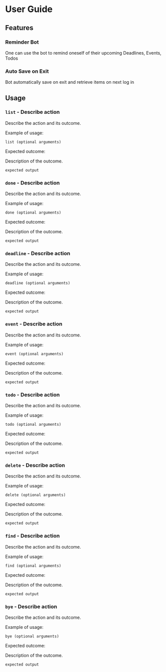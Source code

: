 # User Guide

## Features 

### Reminder Bot

One can use the bot to remind oneself of their upcoming Deadlines, Events, Todos

### Auto Save on Exit

Bot automatically save on exit and retrieve items on next log in

## Usage

### `list` - Describe action

Describe the action and its outcome.

Example of usage: 

`list (optional arguments)`

Expected outcome:

Description of the outcome.

```
expected output
```

### `done` - Describe action

Describe the action and its outcome.

Example of usage: 

`done (optional arguments)`

Expected outcome:

Description of the outcome.

```
expected output
```

### `deadline` - Describe action

Describe the action and its outcome.

Example of usage: 

`deadline (optional arguments)`

Expected outcome:

Description of the outcome.

```
expected output
```

### `event` - Describe action

Describe the action and its outcome.

Example of usage: 

`event (optional arguments)`

Expected outcome:

Description of the outcome.

```
expected output
```

### `todo` - Describe action

Describe the action and its outcome.

Example of usage: 

`todo (optional arguments)`

Expected outcome:

Description of the outcome.

```
expected output
```

### `delete` - Describe action

Describe the action and its outcome.

Example of usage: 

`delete (optional arguments)`

Expected outcome:

Description of the outcome.

```
expected output
```

### `find` - Describe action

Describe the action and its outcome.

Example of usage: 

`find (optional arguments)`

Expected outcome:

Description of the outcome.

```
expected output
```

### `bye` - Describe action

Describe the action and its outcome.

Example of usage: 

`bye (optional arguments)`

Expected outcome:

Description of the outcome.

```
expected output
```
